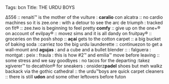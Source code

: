 Tags: bcn
Title: THE URDU BOYS  
  
∆556 :: renaiti™ is the mother of the vulture : **caralio** con alcatra :: no cardio machines so it is zee.one : with a detour to see the arc de triumph : tracked on fit® :: zee.two is beginning to feel pretty **comfy** :: give up on the one+® on account of evilpay® :: movez sims and it is all dandy on fruitpay® :: groceries on the posh shop :: **açaí** gets to the cotton carpet :: a big bucket of baking soda ::carriez too the big urdu launderette :: continuezon to get a wall-mount and **agujas** : and a cube and a bullet blender :: : falguera : montgat : peix : fraula : this is how #2™ and emilia™ move before leaving :: some stress and we say goodbyes : no tacos for the departing :takez xgiverer™ to decathlon® for sneakers :  onsiderz**padel** shoes but meh walkz backack via the gothic cathedral :: the urdu™boys are quick carpet cleaners :: there is still **udon** and some other leftovers before futon  

